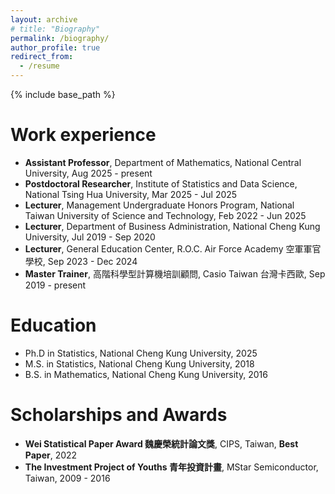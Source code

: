 ```yaml
---
layout: archive
# title: "Biography"
permalink: /biography/
author_profile: true
redirect_from:
  - /resume
---
```


{% include base_path %}



Work experience
======
- **Assistant Professor**, Department of Mathematics, National Central University, Aug 2025 - present
- **Postdoctoral Researcher**, Institute of Statistics and Data Science, National Tsing Hua University, Mar 2025 - Jul 2025
- **Lecturer**, Management Undergraduate Honors Program, National Taiwan University of Science and Technology, Feb 2022 - Jun 2025
- **Lecturer**, Department of Business Administration, National Cheng Kung University, Jul 2019 - Sep 2020
- **Lecturer**, General Education Center, R.O.C. Air Force Academy 空軍軍官學校, Sep 2023 - Dec 2024
- **Master Trainer**, 高階科學型計算機培訓顧問, Casio Taiwan 台灣卡西歐, Sep 2019 - present

Education
======
* Ph.D in Statistics, National Cheng Kung University, 2025
* M.S. in Statistics, National Cheng Kung University, 2018
* B.S. in Mathematics, National Cheng Kung University, 2016


Scholarships and Awards
=====
- **Wei Statistical Paper Award 魏慶榮統計論文獎**, CIPS, Taiwan, **Best Paper**, 2022
- **The Investment Project of Youths 青年投資計畫**, MStar Semiconductor, Taiwan, 2009 - 2016